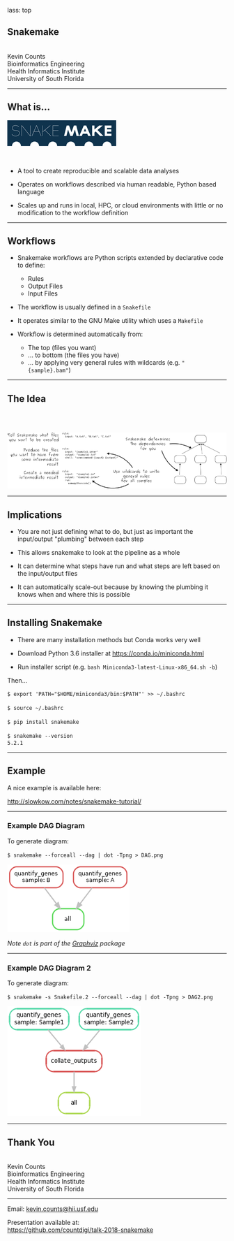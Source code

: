 lass: top

## Snakemake

<br/>
Kevin Counts<br/>
Bioinformatics Engineering<br/>
Health Informatics Institute<br/>
University of South Florida<br/>
<https://www.hii.usf.edu/>

---

## What is...

![Snakemake Logo](images/snakemake_logo.jpg)

<br/>

- A tool to create reproducible and scalable data analyses

- Operates on workflows described via human readable, Python based language

- Scales up and runs in local, HPC, or cloud environments with little or no modification to the workflow definition

---

## Workflows

- Snakemake workflows are Python scripts extended by declarative code to define:
  - Rules
  - Output Files
  - Input Files

- The workflow is usually defined in a `Snakefile`

- It operates similar to the GNU Make utility which uses a `Makefile`

- Workflow is determined automatically from:
  - The top (files you want)
  - ... to bottom (the files you have)
  - ... by applying very general rules with wildcards (e.g. `"{sample}.bam"`)

---

## The Idea

<br/><br/>

![Snakemake Idea](images/snakemake_idea.png)

---

## Implications

- You are not just defining what to do, but just as important the input/output "plumbing" between each step

- This allows snakemake to look at the pipeline as a whole

- It can determine what steps have run and what steps are left based on the input/output files

- It can automatically scale-out because by knowing the plumbing it knows when and where this is possible

---

## Installing Snakemake

- There are many installation methods but Conda works very well

- Download Python 3.6 installer at <https://conda.io/miniconda.html>

- Run installer script (e.g. `bash Miniconda3-latest-Linux-x86_64.sh -b`)

Then...

    $ export 'PATH="$HOME/miniconda3/bin:$PATH"' >> ~/.bashrc

    $ source ~/.bashrc

    $ pip install snakemake

    $ snakemake --version
    5.2.1

---

## Example

A nice example is available here:

<http://slowkow.com/notes/snakemake-tutorial/>

---

### Example DAG Diagram

To generate diagram:

`$ snakemake --forceall --dag | dot -Tpng > DAG.png`

![Snakemake Logo](images/dag.png)

*Note `dot` is part of the [Graphviz](https://www.graphviz.org/) package*

---

### Example DAG Diagram 2

To generate diagram:

`$ snakemake -s Snakefile.2 --forceall --dag | dot -Tpng > DAG2.png`

![Snakemake Logo](images/dag2.png)


---

## Thank You

<br/>
Kevin Counts<br/>
Bioinformatics Engineering<br/>
Health Informatics Institute<br/>
University of South Florida<br/>
<https://www.hii.usf.edu/>

----

Email: <kevin.counts@hii.usf.edu>

Presentation available at:<br/>
<https://github.com/countdigi/talk-2018-snakemake>





